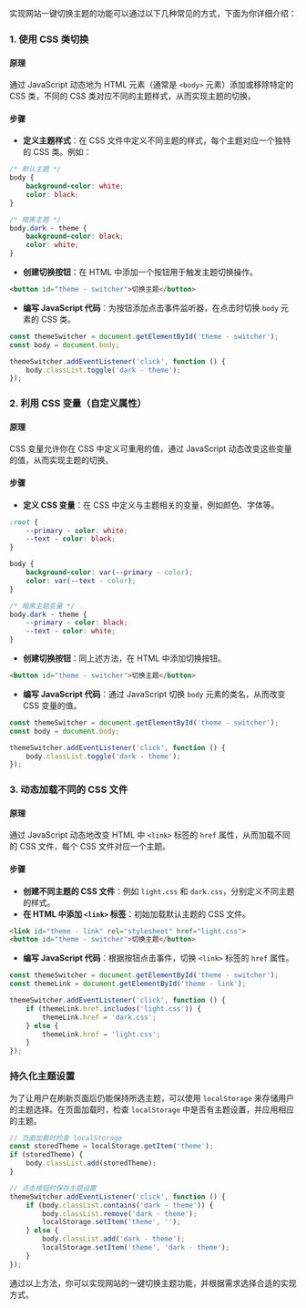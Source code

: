实现网站一键切换主题的功能可以通过以下几种常见的方式，下面为你详细介绍：

### 1. 使用 CSS 类切换
#### 原理
通过 JavaScript 动态地为 HTML 元素（通常是 `<body>` 元素）添加或移除特定的 CSS 类，不同的 CSS 类对应不同的主题样式，从而实现主题的切换。

#### 步骤
- **定义主题样式**：在 CSS 文件中定义不同主题的样式，每个主题对应一个独特的 CSS 类。例如：
```css
/* 默认主题 */
body {
    background-color: white;
    color: black;
}

/* 暗黑主题 */
body.dark - theme {
    background-color: black;
    color: white;
}
```
- **创建切换按钮**：在 HTML 中添加一个按钮用于触发主题切换操作。
```html
<button id="theme - switcher">切换主题</button>
```
- **编写 JavaScript 代码**：为按钮添加点击事件监听器，在点击时切换 `body` 元素的 CSS 类。
```javascript
const themeSwitcher = document.getElementById('theme - switcher');
const body = document.body;

themeSwitcher.addEventListener('click', function () {
    body.classList.toggle('dark - theme');
});
```

### 2. 利用 CSS 变量（自定义属性）
#### 原理
CSS 变量允许你在 CSS 中定义可重用的值，通过 JavaScript 动态改变这些变量的值，从而实现主题的切换。

#### 步骤
- **定义 CSS 变量**：在 CSS 中定义与主题相关的变量，例如颜色、字体等。
```css
:root {
    --primary - color: white;
    --text - color: black;
}

body {
    background-color: var(--primary - color);
    color: var(--text - color);
}

/* 暗黑主题变量 */
body.dark - theme {
    --primary - color: black;
    --text - color: white;
}
```
- **创建切换按钮**：同上述方法，在 HTML 中添加切换按钮。
```html
<button id="theme - switcher">切换主题</button>
```
- **编写 JavaScript 代码**：通过 JavaScript 切换 `body` 元素的类名，从而改变 CSS 变量的值。
```javascript
const themeSwitcher = document.getElementById('theme - switcher');
const body = document.body;

themeSwitcher.addEventListener('click', function () {
    body.classList.toggle('dark - theme');
});
```

### 3. 动态加载不同的 CSS 文件
#### 原理
通过 JavaScript 动态地改变 HTML 中 `<link>` 标签的 `href` 属性，从而加载不同的 CSS 文件，每个 CSS 文件对应一个主题。

#### 步骤
- **创建不同主题的 CSS 文件**：例如 `light.css` 和 `dark.css`，分别定义不同主题的样式。
- **在 HTML 中添加 `<link>` 标签**：初始加载默认主题的 CSS 文件。
```html
<link id="theme - link" rel="stylesheet" href="light.css">
<button id="theme - switcher">切换主题</button>
```
- **编写 JavaScript 代码**：根据按钮点击事件，切换 `<link>` 标签的 `href` 属性。
```javascript
const themeSwitcher = document.getElementById('theme - switcher');
const themeLink = document.getElementById('theme - link');

themeSwitcher.addEventListener('click', function () {
    if (themeLink.href.includes('light.css')) {
        themeLink.href = 'dark.css';
    } else {
        themeLink.href = 'light.css';
    }
});
```

### 持久化主题设置
为了让用户在刷新页面后仍能保持所选主题，可以使用 `localStorage` 来存储用户的主题选择。在页面加载时，检查 `localStorage` 中是否有主题设置，并应用相应的主题。
```javascript
// 页面加载时检查 localStorage
const storedTheme = localStorage.getItem('theme');
if (storedTheme) {
    body.classList.add(storedTheme);
}

// 点击按钮时保存主题设置
themeSwitcher.addEventListener('click', function () {
    if (body.classList.contains('dark - theme')) {
        body.classList.remove('dark - theme');
        localStorage.setItem('theme', '');
    } else {
        body.classList.add('dark - theme');
        localStorage.setItem('theme', 'dark - theme');
    }
});
```

通过以上方法，你可以实现网站的一键切换主题功能，并根据需求选择合适的实现方式。 